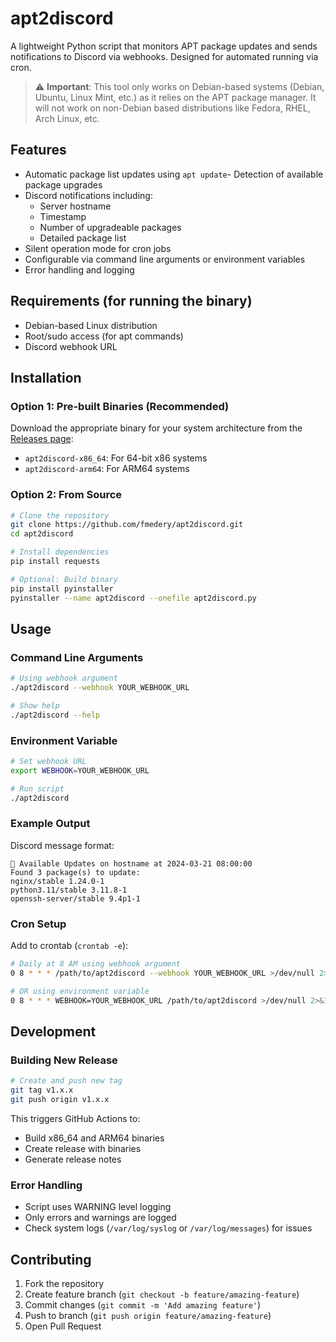 # apt2discord

A lightweight Python script that monitors APT package updates and sends notifications to Discord via webhooks. Designed for automated running via cron.

> ⚠️ **Important**: This tool only works on Debian-based systems (Debian, Ubuntu, Linux Mint, etc.) as it relies on the APT package manager. It will not work on non-Debian based distributions like Fedora, RHEL, Arch Linux, etc.

## Features
- Automatic package list updates using `apt update`- Detection of available package upgrades
- Discord notifications including:
  - Server hostname
  - Timestamp
  - Number of upgradeable packages
  - Detailed package list
- Silent operation mode for cron jobs
- Configurable via command line arguments or environment variables
- Error handling and logging

## Requirements (for running the binary)
- Debian-based Linux distribution
- Root/sudo access (for apt commands)
- Discord webhook URL

## Installation

### Option 1: Pre-built Binaries (Recommended)

Download the appropriate binary for your system architecture from the [Releases page](https://github.com/fmedery/apt2discord/releases):

- `apt2discord-x86_64`: For 64-bit x86 systems
- `apt2discord-arm64`: For ARM64 systems

### Option 2: From Source
```bash
# Clone the repository
git clone https://github.com/fmedery/apt2discord.git
cd apt2discord

# Install dependencies
pip install requests

# Optional: Build binary
pip install pyinstaller
pyinstaller --name apt2discord --onefile apt2discord.py
```

## Usage

### Command Line Arguments
```bash
# Using webhook argument
./apt2discord --webhook YOUR_WEBHOOK_URL

# Show help
./apt2discord --help
```

### Environment Variable
```bash
# Set webhook URL
export WEBHOOK=YOUR_WEBHOOK_URL

# Run script
./apt2discord
```

### Example Output
Discord message format:
```
🔄 Available Updates on hostname at 2024-03-21 08:00:00
Found 3 package(s) to update:
nginx/stable 1.24.0-1
python3.11/stable 3.11.8-1
openssh-server/stable 9.4p1-1
```

### Cron Setup
Add to crontab (`crontab -e`):
```bash
# Daily at 8 AM using webhook argument
0 8 * * * /path/to/apt2discord --webhook YOUR_WEBHOOK_URL >/dev/null 2>&1

# OR using environment variable
0 8 * * * WEBHOOK=YOUR_WEBHOOK_URL /path/to/apt2discord >/dev/null 2>&1
```

## Development

### Building New Release
```bash
# Create and push new tag
git tag v1.x.x
git push origin v1.x.x
```
This triggers GitHub Actions to:
- Build x86_64 and ARM64 binaries
- Create release with binaries
- Generate release notes

### Error Handling
- Script uses WARNING level logging
- Only errors and warnings are logged
- Check system logs (`/var/log/syslog` or `/var/log/messages`) for issues

## Contributing
1. Fork the repository
2. Create feature branch (`git checkout -b feature/amazing-feature`)
3. Commit changes (`git commit -m 'Add amazing feature'`)
4. Push to branch (`git push origin feature/amazing-feature`)
5. Open Pull Request
